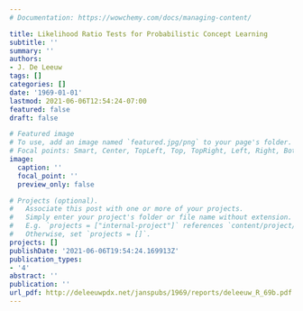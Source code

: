 ```yaml
---
# Documentation: https://wowchemy.com/docs/managing-content/

title: Likelihood Ratio Tests for Probabilistic Concept Learning
subtitle: ''
summary: ''
authors:
- J. De Leeuw
tags: []
categories: []
date: '1969-01-01'
lastmod: 2021-06-06T12:54:24-07:00
featured: false
draft: false

# Featured image
# To use, add an image named `featured.jpg/png` to your page's folder.
# Focal points: Smart, Center, TopLeft, Top, TopRight, Left, Right, BottomLeft, Bottom, BottomRight.
image:
  caption: ''
  focal_point: ''
  preview_only: false

# Projects (optional).
#   Associate this post with one or more of your projects.
#   Simply enter your project's folder or file name without extension.
#   E.g. `projects = ["internal-project"]` references `content/project/deep-learning/index.md`.
#   Otherwise, set `projects = []`.
projects: []
publishDate: '2021-06-06T19:54:24.169913Z'
publication_types:
- '4'
abstract: ''
publication: ''
url_pdf: http://deleeuwpdx.net/janspubs/1969/reports/deleeuw_R_69b.pdf
---
```

